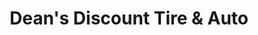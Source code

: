 ---
title: "Dean's Discount Tire & Auto"
url: /roswell/deans-discount-tire-und-auto/
shop: Autowerkstatt
---